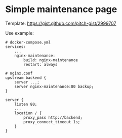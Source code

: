 # Simple maintenance page

Template: https://gist.github.com/pitch-gist/2999707

Use example:

```
# docker-compose.yml
services:
	...
    nginx-maintenance:
        build: nginx-maintenance
        restart: always
```

```
# nginx.conf
upstream backend {
    server ...;
    server nginx-maintenance:80 backup;
}

server {
    listen 80;
	...
    location / {
        proxy_pass http://backend;
        proxy_connect_timeout 1s;
    }
}
```